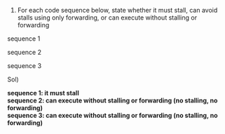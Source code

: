 1. For each code sequence below, state whether it must stall, can avoid stalls using only
forwarding, or can execute without stalling or forwarding 

sequence 1


sequence 2


sequence 3


Sol)

 **sequence 1: it must stall  
sequence 2: can execute without stalling or forwarding (no stalling, no forwarding)  
sequence 3: can execute without stalling or forwarding (no stalling, no forwarding)**